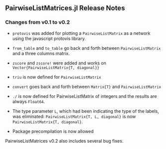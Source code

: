 ## PairwiseListMatrices.jl Release Notes  

### Changes from v0.1 to v0.2  

* `protovis` was added for plotting a `PairwiseListMatrix` as a network using the javascript protovis library.  

* `from_table` and `to_table` go back and forth between `PairwiseListMatrix` and a three columns matrix.  

* `zscore` and `zscore!` were added and works on `Vector{PairwiseListMatrix{T, diagonal}}`  

* `triu` is now defined for `PairwiseListMatrix`  

* `convert` goes back and forth between `Matrix{T}` and `PairwiseListMatrix`  

* `./` is now defined for PairwiseListMatrix of integers and the results are always `Float64`.  

* The type parameter `L`, which had been indicating the type of the labels, was eliminated:  `PairwiseListMatrix{T, L, diagonal}` is now `PairwiseListMatrix{T, diagonal}`.  

* Package precompilation is now allowed  

PairwiseListMatrices v0.2 also includes several bug fixes.  
